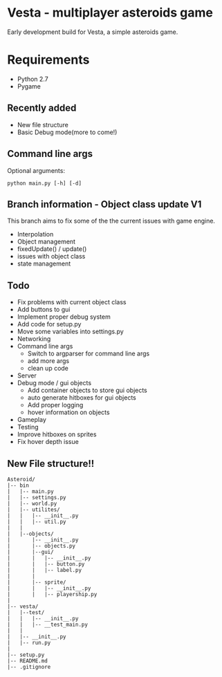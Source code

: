 #   Vesta - multiplayer asteroids game

Early development build for Vesta, a simple asteroids game.

# Requirements

*   Python 2.7      
*   Pygame

## Recently added

*   New file structure
*   Basic Debug mode(more to come!)

## Command line args

Optional arguments:
```
python main.py [-h] [-d]
```
## Branch information - Object class update V1

This branch aims to fix some of the the current issues with game engine.

*   Interpolation
*   Object management
*   fixedUpdate() / update()
*   issues with object class
*   state management



##  Todo

*   Fix problems with current object class
*   Add buttons to gui
*   Implement proper debug system
*   Add code for setup.py
*   Move some variables into settings.py
*   Networking
*   Command line args
    *   Switch to argparser for command line args
    *   add more args
    *   clean up code
*   Server
*   Debug mode / gui objects
    *   Add container objects to store gui objects
    *   auto generate hitboxes for gui objects
    *   Add proper logging
    *   hover information on objects
*   Gameplay
*   Testing
*   Improve hitboxes on sprites
*   Fix hover depth issue


##  New File structure!!

```
Asteroid/
|-- bin
|   |-- main.py
|   |-- settings.py
|   |-- world.py
|   |-- utilites/
|   |   |-- __init__.py
|   |   |-- util.py
|   |   
|   |--objects/
|       |-- __init__.py
|       |-- objects.py
|       |--gui/
|       |   |-- __init__.py
|       |   |-- button.py
|       |   |-- label.py
|       |
|       |-- sprite/
|       |   |-- __init__.py
|       |   |-- playership.py
|
|-- vesta/
|   |--test/
|   |   |-- __init__.py
|   |   |-- __test_main.py
|   |       
|   |-- __init__.py
|   |-- run.py
|   
|-- setup.py
|-- README.md
|-- .gitignore

```
